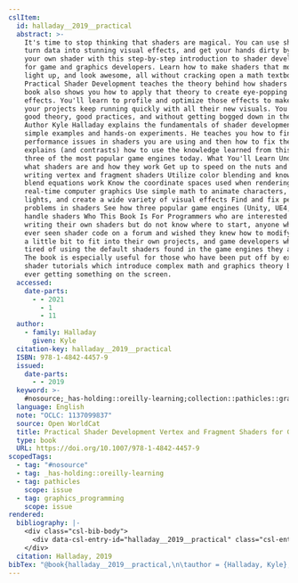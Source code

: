 ```yaml
---
cslItem:
  id: halladay__2019__practical
  abstract: >-
    It's time to stop thinking that shaders are magical. You can use shaders to
    turn data into stunning visual effects, and get your hands dirty by building
    your own shader with this step-by-step introduction to shader development
    for game and graphics developers. Learn how to make shaders that move, tint,
    light up, and look awesome, all without cracking open a math textbook.
    Practical Shader Development teaches the theory behind how shaders work. The
    book also shows you how to apply that theory to create eye-popping visual
    effects. You'll learn to profile and optimize those effects to make sure
    your projects keep running quickly with all their new visuals. You'll learn
    good theory, good practices, and without getting bogged down in the math.
    Author Kyle Halladay explains the fundamentals of shader development through
    simple examples and hands-on experiments. He teaches you how to find
    performance issues in shaders you are using and then how to fix them. Kyle
    explains (and contrasts) how to use the knowledge learned from this book in
    three of the most popular game engines today. What You'll Learn Understand
    what shaders are and how they work Get up to speed on the nuts and bolts of
    writing vertex and fragment shaders Utilize color blending and know how
    blend equations work Know the coordinate spaces used when rendering
    real-time computer graphics Use simple math to animate characters, simulate
    lights, and create a wide variety of visual effects Find and fix performance
    problems in shaders See how three popular game engines (Unity, UE4, Godot)
    handle shaders Who This Book Is For Programmers who are interested in
    writing their own shaders but do not know where to start, anyone who has
    ever seen shader code on a forum and wished they knew how to modify it just
    a little bit to fit into their own projects, and game developers who are
    tired of using the default shaders found in the game engines they are using.
    The book is especially useful for those who have been put off by existing
    shader tutorials which introduce complex math and graphics theory before
    ever getting something on the screen.
  accessed:
    date-parts:
      - - 2021
        - 1
        - 11
  author:
    - family: Halladay
      given: Kyle
  citation-key: halladay__2019__practical
  ISBN: 978-1-4842-4457-9
  issued:
    date-parts:
      - - 2019
  keyword: >-
    #nosource;_has-holding::oreilly-learning;collection::pathicles::graphics_programming
  language: English
  note: "OCLC: 1137099837"
  source: Open WorldCat
  title: Practical Shader Development Vertex and Fragment Shaders for Game Developers
  type: book
  URL: https://doi.org/10.1007/978-1-4842-4457-9
scopedTags:
  - tag: "#nosource"
  - tag: _has-holding::oreilly-learning
  - tag: pathicles
    scope: issue
  - tag: graphics_programming
    scope: issue
rendered:
  bibliography: |-
    <div class="csl-bib-body">
      <div data-csl-entry-id="halladay__2019__practical" class="csl-entry">Halladay, K. 2019 <i>Practical Shader Development Vertex and Fragment Shaders for Game Developers</i>. Available at: https://doi.org/10.1007/978-1-4842-4457-9 (Accessed: January 11, 2021).</div>
    </div>
  citation: Halladay, 2019
bibTex: "@book{halladay__2019__practical,\n\tauthor = {Halladay, Kyle},\n\tyear = {2019},\n\tnote = {OCLC: 1137099837},\n\ttitle = {Practical {Shader} {Development} {Vertex} and {Fragment} {Shaders} for {Game} {Developers}},\n\thowpublished = {https://doi.org/10.1007/978-1-4842-4457-9},\n}\n\n"
---
```

